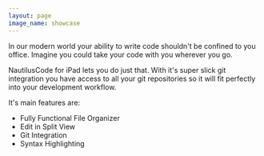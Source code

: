 ```yaml
---
layout: page
image_name: showcase
---
```


In our modern world your ability to write code shouldn't be confined to you office. Imagine you could take your code with you wherever you go.

NautilusCode for iPad lets you do just that. With it's super slick git integration you have access to all your git repositories so it will fit perfectly into your development workflow.

It's main features are:

* Fully Functional File Organizer
* Edit in Split View
* Git Integration
* Syntax Highlighting
